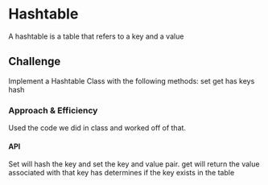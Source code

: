 # Hashtable
A hashtable is a table that refers to a key and a value

## Challenge
Implement a Hashtable Class with the following methods:
set
get
has
keys
hash

### Approach & Efficiency
Used the code we did in class and worked off of that.

#### API

Set will hash the key and set the key and value pair.
get will return the value associated with that key
has determines if the key exists in the table
